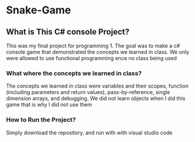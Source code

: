 # Snake-Game

## What is This C# console Project?

This was my final project for programming 1.
The goal was to make a c# console game that demonstrated the concepts we learned in class.
We only were allowed to use functional programming ence no class being used

### What where the concepts we learned in class?

The concepts we learned in class were variables and their scopes, function (including parameters
and return values), pass-by-reference, single dimension arrays, and debugging. We did not learn 
objects when I did this game that is why I did not use them

### How to Run the Project?

Simply download the repository, and run with with visual studio code

